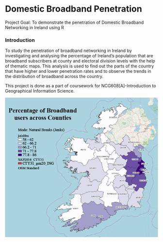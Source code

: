 # Domestic Broadband Penetration
Project Goal: To demonstrate the penetration of Domestic Broadband Networking in Ireland using R

### Introduction
To study the penetration of broadband networking in Ireland by investigating and analysing the percentage of Ireland’s population that are broadband subscribers at county and electoral division levels with the help of thematic maps. This analysis is used to find out the parts of the country that have higher and lower penetration rates and to observe the trends in the distribution of broadband across the country.

This project is done as a part of coursework for NCG608[A]-Introduction to Geographical Information Science.

![](/images/sk1.PNG)
